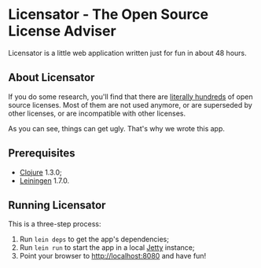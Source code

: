 # Licensator - The Open Source License Adviser

Licensator is a little web application written just for fun in about 48 hours.


## About Licensator

If you do some research, you'll find that there are [literally hundreds][oss-licenses]  of open source licenses. Most of them are not used anymore, or are superseded by other licenses, or are incompatible with other licenses.

As you can see, things can get ugly. That's why we wrote this app.


## Prerequisites

* [Clojure][clj] 1.3.0;
* [Leiningen][lein] 1.7.0.


## Running Licensator

This is a three-step process:

1. Run `lein deps` to get the app's dependencies;
2. Run `lein run` to start the app in a local [Jetty][jetty] instance;
3. Point your browser to [http://localhost:8080][dev] and have fun!


[clj]: http://clojure.org/
[compojure]: http://github.com/weavejester/compojure
[contrib]: http://github.com/clojure/clojure-contrib
[dev]: http://localhost:8080
[jetty]: http://jetty.codehaus.org/jetty/
[lein]: http://github.com/technomancy/leiningen
[oss-licenses]: http://opensource.org/licenses/
